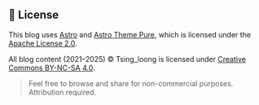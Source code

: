 ## 📝 License

This blog uses [Astro](https://astro.build) and [Astro Theme Pure](https://github.com/xizhenye/astro-theme-pure), which is licensed under the [Apache License 2.0](LICENSE-APACHE).

All blog content (2021–2025) © Tsing_loong is licensed under [Creative Commons BY-NC-SA 4.0](https://creativecommons.org/licenses/by-nc-sa/4.0/).

> Feel free to browse and share for non-commercial purposes. Attribution required.
